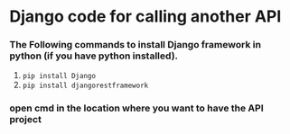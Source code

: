 # Django code for calling another API
### The Following commands to install Django framework in python (if you have python installed).
1. `pip install Django`
2. `pip install djangorestframework`

### open cmd in the location where you want to have the API project


